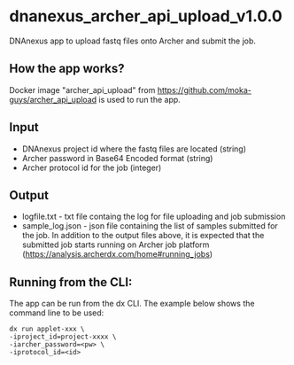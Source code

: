 # dnanexus_archer_api_upload_v1.0.0
DNAnexus app to upload fastq files onto Archer and submit the job.

## How the app works?
Docker image "archer_api_upload" from https://github.com/moka-guys/archer_api_upload is used to run the app.

## Input
- DNAnexus project id where the fastq files are located (string)
- Archer password in Base64 Encoded format (string)
- Archer protocol id for the job (integer)

## Output
- logfile.txt - txt file containg the log for file uploading and job submission
- sample_log.json - json file containing the list of samples submitted for the job. 
In addition to the output files above, it is expected that the submitted job starts running on Archer job platform (https://analysis.archerdx.com/home#running_jobs)

## Running from the CLI:

The app can be run from the dx CLI. The example below shows the command line to be used:
```
dx run applet-xxx \
-iproject_id=project-xxxx \
-iarcher_password=<pw> \
-iprotocol_id=<id>
```

